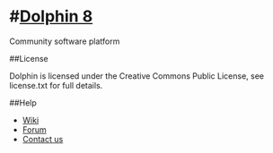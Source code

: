 #[Dolphin 8](http://www.boonex.com)
=========

Community software platform

##License

Dolphin is licensed under the Creative Commons Public License, see license.txt for full details.

##Help

- [Wiki](http://www.boonex.com/trac/dolphin/wiki)
- [Forum](http://www.boonex.com/forums)
- [Contact us](http://www.boonex.com/help/contact)
